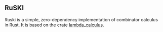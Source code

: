## RuSKI

Ruski is a simple, zero-dependency implementation of combinator calculus in Rust. 
It is based on the crate [lambda_calculus](https://github.com/ljedrz/lambda_calculus).

